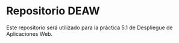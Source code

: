 # Repositorio DEAW
Este repositorio será utilizado para la práctica 5.1 de Despliegue de Aplicaciones Web.
